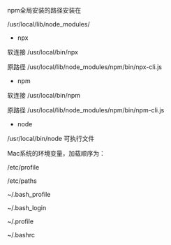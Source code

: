 
npm全局安装的路径安装在

/usr/local/lib/node_modules/

- npx

软连接 /usr/local/bin/npx 

原路径 /usr/local/lib/node_modules/npm/bin/npx-cli.js

- npm

软连接 /usr/local/bin/npm 

原路径 /usr/local/lib/node_modules/npm/bin/npm-cli.js

- node

/usr/local/bin/node 可执行文件


Mac系统的环境变量，加载顺序为：

/etc/profile 

/etc/paths 

~/.bash_profile 

~/.bash_login 

~/.profile 

~/.bashrc
